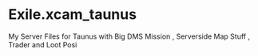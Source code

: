 # Exile.xcam_taunus
My Server Files for Taunus with  Big DMS Mission , Serverside Map Stuff , Trader and Loot Posi
